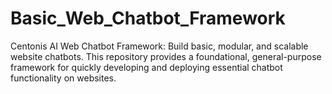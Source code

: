 # Basic_Web_Chatbot_Framework
Centonis AI Web Chatbot Framework: Build basic, modular, and scalable website chatbots. This repository provides a foundational, general-purpose framework for quickly developing and deploying essential chatbot functionality on websites.
